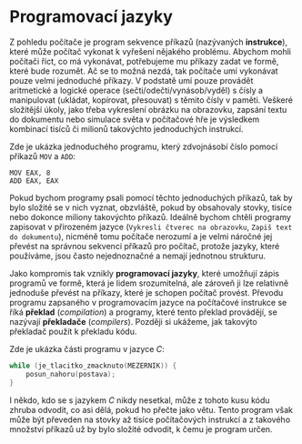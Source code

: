 # Programovací jazyky
Z pohledu počítače je program sekvence příkazů (nazývaných **instrukce**), které může počítač vykonat
k vyřešení nějakého problému. Abychom mohli počítači říct, co má vykonávat, potřebujeme mu příkazy
zadat ve formě, které bude rozumět. Ač se to možná nezdá, tak počítače umí vykonávat pouze velmi
jednoduché příkazy. V podstatě umí pouze provádět aritmetické a logické operace (sečti/odečti/vynásob/vyděl)
s čísly a manipulovat (ukládat, kopírovat, přesouvat) s těmito čísly v paměti.
Veškeré složitější úkoly, jako třeba vykreslení obrázku na obrazovku, zapsání textu do dokumentu
nebo simulace světa v počítačové hře je výsledkem kombinací tisíců či milionů takovýchto jednoduchých
instrukcí.

Zde je ukázka jednoduchého programu, který zdvojnásobí číslo pomocí příkazů `MOV` a `ADD`: 
```x86asm
MOV EAX, 8
ADD EAX, EAX
```

Pokud bychom programy psali pomocí těchto jednoduchých příkazů, tak by bylo složité se v nich vyznat,
obzvláště, pokud by obsahovaly stovky, tisíce nebo dokonce miliony takovýchto příkazů.
Ideálně bychom chtěli programy zapisovat v přirozeném jazyce (`Vykresli čtverec na obrazovku`,
`Zapiš text do dokumentu`), nicméně tomu počítače nerozumí a je velmi náročné
jej převést na správnou sekvenci příkazů pro počítač, protože jazyky, které používáme,
jsou často nejednoznačné a nemají jednotnou strukturu.

Jako kompromis tak vznikly **programovací jazyky**, které umožňují zápis programů ve formě, která je
lidem srozumitelná, ale zároveň ji lze relativně jednoduše převést na příkazy, které je schopen počítač
provést. Převodu programu zapsaného v programovacím jazyce na počítačové instrukce se říká **překlad**
(*compilation*) a programy, které tento překlad provádějí, se nazývají **překladače** (*compilers*).
Později si ukážeme, jak takovýto překladač použít k překladu kódu.

Zde je ukázka části programu v jazyce *C*:
```c
while (je_tlacitko_zmacknuto(MEZERNIK)) {
    posun_nahoru(postava);
}
```

I někdo, kdo se s jazykem *C* nikdy nesetkal, může z tohoto kusu kódu zhruba odvodit, co asi dělá,
pokud ho přečte jako větu. Tento program však může být převeden na stovky až tisíce
počítačových instrukcí a z takového množství příkazů už by bylo složité odvodit, k čemu je program
určen.
